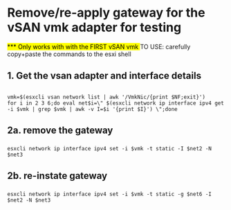 #  Remove/re-apply gateway for the vSAN vmk adapter for testing
<mark> *** Only works with with the FIRST vSAN vmk </mark>
TO USE: carefully copy+paste the commands to the esxi shell


## 
## 1. Get the vsan adapter and interface details
## 
```
vmk=$(esxcli vsan network list | awk '/VmkNic/{print $NF;exit}')
for i in 2 3 6;do eval net$i=\" $(esxcli network ip interface ipv4 get -i $vmk | grep $vmk | awk -v I=$i '{print $I}') \";done
```

###
## 2a. remove the gateway
### 
```
esxcli network ip interface ipv4 set -i $vmk -t static -I $net2 -N $net3
```
###
## 2b. re-instate gateway
### 
```
esxcli network ip interface ipv4 set -i $vmk -t static -g $net6 -I $net2 -N $net3
```

